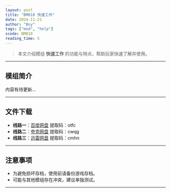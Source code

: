 ```yaml
---
layout: post
title: "BM018 快速工作"
date: 2024-11-21
author: "Bny"
tags: ["mod", "help"]
scode: BM018
reading_time: 5
---
```


> 本文介绍模组 **快速工作** 的功能与特点，帮助玩家快速了解并使用。

---

## 模组简介

内容有待更新...

---


## 文件下载
- **线路一**：[百度网盘](https://pan.baidu.com/s/1bacfCVN8vKhtOg5S2Gp4kw?pwd=otfc)  提取码：otfc  
- **线路二**：[夸克网盘](https://pan.quark.cn/s/7028371b43f6?pwd=cwqg)  提取码：cwqg  
- **线路三**：[迅雷网盘](https://pan.xunlei.com/s/VOCCb_53C9p9X5MA-wNlTVzHA1?pwd=cmhn)  提取码：cmhn  

---

## 注意事项
- 为避免损坏存档，使用前请备份游戏存档。
- 可能与其他模组存在冲突，建议单独测试。

---

